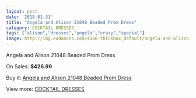 ```yaml
---
layout: post
date: '2018-01-31'
title: "Angela and Alison 21048 Beaded Prom Dress"
category: COCKTAIL DRESSES
tags: ["alison","dresses","angela","crazy","special"]
image: http://img.eudances.com/4156-thickbox_default/angela-and-alison-21048-beaded-prom-dress.jpg
---
```

Angela and Alison 21048 Beaded Prom Dress

On Sales: **$426.99**
<a href="https://www.eudances.com/en/cocktail-dresses/1391-angela-and-alison-21048-beaded-prom-dress.html"><amp-img layout="responsive" width="600" height="600" src="//img.eudances.com/4156-thickbox_default/angela-and-alison-21048-beaded-prom-dress.jpg" alt="Angela and Alison 21048 Beaded Prom Dress 0" /></a>
<a href="https://www.eudances.com/en/cocktail-dresses/1391-angela-and-alison-21048-beaded-prom-dress.html"><amp-img layout="responsive" width="600" height="600" src="//img.eudances.com/4161-thickbox_default/angela-and-alison-21048-beaded-prom-dress.jpg" alt="Angela and Alison 21048 Beaded Prom Dress 1" /></a>
<a href="https://www.eudances.com/en/cocktail-dresses/1391-angela-and-alison-21048-beaded-prom-dress.html"><amp-img layout="responsive" width="600" height="600" src="//img.eudances.com/4160-thickbox_default/angela-and-alison-21048-beaded-prom-dress.jpg" alt="Angela and Alison 21048 Beaded Prom Dress 2" /></a>
<a href="https://www.eudances.com/en/cocktail-dresses/1391-angela-and-alison-21048-beaded-prom-dress.html"><amp-img layout="responsive" width="600" height="600" src="//img.eudances.com/4159-thickbox_default/angela-and-alison-21048-beaded-prom-dress.jpg" alt="Angela and Alison 21048 Beaded Prom Dress 3" /></a>
<a href="https://www.eudances.com/en/cocktail-dresses/1391-angela-and-alison-21048-beaded-prom-dress.html"><amp-img layout="responsive" width="600" height="600" src="//img.eudances.com/4158-thickbox_default/angela-and-alison-21048-beaded-prom-dress.jpg" alt="Angela and Alison 21048 Beaded Prom Dress 4" /></a>
<a href="https://www.eudances.com/en/cocktail-dresses/1391-angela-and-alison-21048-beaded-prom-dress.html"><amp-img layout="responsive" width="600" height="600" src="//img.eudances.com/4157-thickbox_default/angela-and-alison-21048-beaded-prom-dress.jpg" alt="Angela and Alison 21048 Beaded Prom Dress 5" /></a>

Buy it: [Angela and Alison 21048 Beaded Prom Dress](https://www.eudances.com/en/cocktail-dresses/1391-angela-and-alison-21048-beaded-prom-dress.html "Angela and Alison 21048 Beaded Prom Dress")

View more: [COCKTAIL DRESSES](https://www.eudances.com/en/14-cocktail-dresses "COCKTAIL DRESSES")